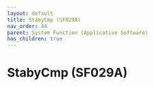 ```yaml
---
layout: default
title: StabyCmp (SF029A)
nav_order: 44
parent: System Function (Applicative Software)
has_children: true
---
```

# StabyCmp (SF029A)
